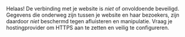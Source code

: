Helaas! De verbinding met je website is *niet* of *on*voldoende beveiligd. 
Gegevens die onderweg zijn tussen je website en haar bezoekers, zijn 
daardoor *niet* beschermd tegen afluisteren en manipulatie. Vraag je 
hostingprovider om HTTPS aan te zetten en veilig te configureren.
